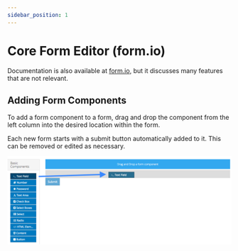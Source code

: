 ```yaml
---
sidebar_position: 1
---
```


# Core Form Editor (form.io)

Documentation is also available at [form.io](https://help.form.io/userguide/forms), but it discusses many features that are not relevant.

## Adding Form Components

To add a form component to a form, drag and drop the component from the left column into the desired location within the form.

Each new form starts with a submit button automatically added to it. This can be removed or edited as necessary.

![Adding a Component](img/adding-a-component.png)